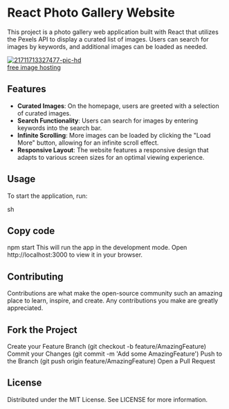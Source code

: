 # React Photo Gallery Website

This project is a photo gallery web application built with React that utilizes the Pexels API to display a curated list of images. Users can search for images by keywords, and additional images can be loaded as needed.

<a href="https://ibb.co/7kLTGgv"><img src="https://i.ibb.co/3RQ80f1/21711713327477-pic-hd.png" alt="21711713327477-pic-hd" border="0"></a><br /><a target='_blank' href='https://imgbb.com/'>free image hosting</a><br />

## Features

- **Curated Images**: On the homepage, users are greeted with a selection of curated images.
- **Search Functionality**: Users can search for images by entering keywords into the search bar.
- **Infinite Scrolling**: More images can be loaded by clicking the "Load More" button, allowing for an infinite scroll effect.
- **Responsive Layout**: The website features a responsive design that adapts to various screen sizes for an optimal viewing experience.

## Usage
To start the application, run:

sh
## Copy code
npm start
This will run the app in the development mode. Open http://localhost:3000 to view it in your browser.

## Contributing
Contributions are what make the open-source community such an amazing place to learn, inspire, and create. Any contributions you make are greatly appreciated.

## Fork the Project
Create your Feature Branch (git checkout -b feature/AmazingFeature)
Commit your Changes (git commit -m 'Add some AmazingFeature')
Push to the Branch (git push origin feature/AmazingFeature)
Open a Pull Request
## License
Distributed under the MIT License. See LICENSE for more information.
